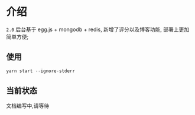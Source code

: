 # 介绍

`2.0` 后台基于 egg.js + mongodb + redis, 新增了评分以及博客功能, 部署上更加简单方便;

## 使用

```js
yarn start --ignore-stderr
```

## 当前状态

文档编写中,请等待

